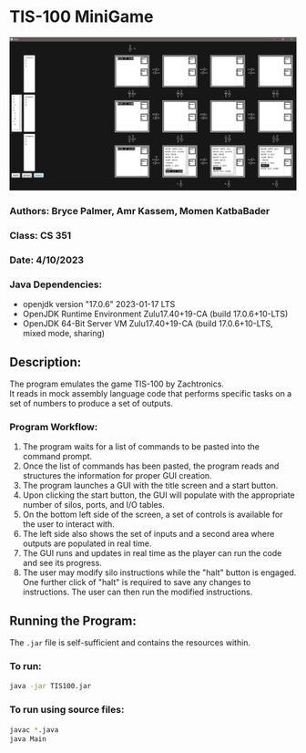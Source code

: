 # TIS-100 MiniGame
![Screen](resources/silo_demo.png)

### **Authors**: Bryce Palmer, Amr Kassem, Momen KatbaBader  
### **Class**: CS 351  
### **Date**: 4/10/2023  

### **Java Dependencies**:
- openjdk version "17.0.6" 2023-01-17 LTS  
- OpenJDK Runtime Environment Zulu17.40+19-CA (build 17.0.6+10-LTS)  
- OpenJDK 64-Bit Server VM Zulu17.40+19-CA (build 17.0.6+10-LTS, mixed mode, sharing)

## Description:
The program emulates the game TIS-100 by Zachtronics.  
It reads in mock assembly language code that performs specific tasks on a set of numbers to produce a set of outputs.

### Program Workflow:
1. The program waits for a list of commands to be pasted into the command prompt.
2. Once the list of commands has been pasted, the program reads and structures the information for proper GUI creation.
3. The program launches a GUI with the title screen and a start button.
4. Upon clicking the start button, the GUI will populate with the appropriate number of silos, ports, and I/O tables.
5. On the bottom left side of the screen, a set of controls is available for the user to interact with.
6. The left side also shows the set of inputs and a second area where outputs are populated in real time.
7. The GUI runs and updates in real time as the player can run the code and see its progress.
8. The user may modify silo instructions while the "halt" button is engaged. One further click of "halt" is required to save any changes to instructions. The user can then run the modified instructions.

## Running the Program:
The `.jar` file is self-sufficient and contains the resources within.

### To run:
```bash
java -jar TIS100.jar
```

### To run using source files:
```bash
javac *.java
java Main
```
